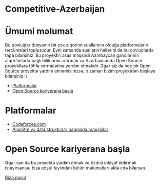 # Competitive-Azerbaijan

# Ümumi məlumat

Bu qovluqlar dünyanın bir çox alqoritm suallarının olduğu platformaların tərcümələri toplusudur. Eyni zamanda sualların həllərini də bu qovluqlarda tapa bilərsiniz. Bu proyektin əsas məqsədi Azərbaycan gənclərinin alqoritmlərlə bağlı biliklərini artırmaq və Azərbaycanda Open Source proyektlərə töhfə vermələrinə yardım etməkdir. Əgər siz də heç bir Open Source proyektə yardım etməmisinizsə, o zaman bizim proyektdən başlaya bilərsiniz :)

-   [Platformalar](#platformalar)
-   [Open Source kariyerana başla](#open-source-kariyerana-başla)

# Platformalar

-   [Codeforces.com](Codeforces/README.md)
-   [Alqoritm və data strukturlar haqqında məqalələr](https://github.com/VusalIs/Competitive-Azerbaijan/tree/master/məqalələr)

# Open Source kariyerana başla

Əgər sən də bu proyektə yardım etmək və özünü inkişaf etdirmək istəyirsənsə, bizə qoşul faylından bütün məlumatları əldə edə bilərsən.

[Bizə qoşul](./BizəQoşul.md)
